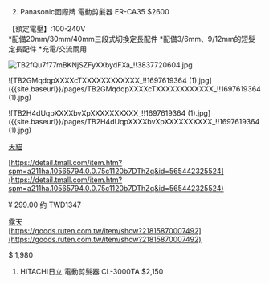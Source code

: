 2. Panasonic國際牌 電動剪髮器 ER-CA35 $2600 

【額定電壓】:100-240V  
*配備20mm/30mm/40mm三段式切換定長配件
*配備3/6mm、9/12mm的短髮定長配件
*充電/交流兩用

![TB2fQu7f77mBKNjSZFyXXbydFXa_!!3837720604.jpg]({{site.baseurl}}/pages/TB2fQu7f77mBKNjSZFyXXbydFXa_!!3837720604.jpg)

![TB2GMqdqpXXXXcTXXXXXXXXXXXX_!!1697619364 (1).jpg]({{site.baseurl}}/pages/TB2GMqdqpXXXXcTXXXXXXXXXXXX_!!1697619364 (1).jpg)

![TB2H4dUqpXXXXbvXpXXXXXXXXXX_!!1697619364 (1).jpg]({{site.baseurl}}/pages/TB2H4dUqpXXXXbvXpXXXXXXXXXX_!!1697619364 (1).jpg)

[天貓](https://detail.tmall.com/item.htm?spm=a211ha.10565794.0.0.480f56d3oxSABa&id=26794212269&skuId=30885574055)

[https://detail.tmall.com/item.htm?spm=a211ha.10565794.0.0.75c1120b7DThZq&id=565442325524](https://detail.tmall.com/item.htm?spm=a211ha.10565794.0.0.75c1120b7DThZq&id=565442325524)

¥ 299.00  约 TWD1347

[露天](https://goods.ruten.com.tw/item/show?21310179595597)  
[https://goods.ruten.com.tw/item/show?21815870007492](https://goods.ruten.com.tw/item/show?21815870007492)

$ 1,980


1. HITACHI日立 電動剪髮器 CL-3000TA $2,150
